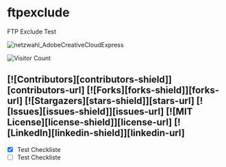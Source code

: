 # ftpexclude
FTP Exclude Test


![netzwahl_AdobeCreativeCloudExpress](https://user-images.githubusercontent.com/82406567/151697950-d0454a0b-fe90-48f2-be41-02224cef7138.gif)


![Visitor Count](https://profile-counter.glitch.me/{counter}/count.svg)

[![Contributors][contributors-shield]][contributors-url]
[![Forks][forks-shield]][forks-url]
[![Stargazers][stars-shield]][stars-url]
[![Issues][issues-shield]][issues-url]
[![MIT License][license-shield]][license-url]
[![LinkedIn][linkedin-shield]][linkedin-url]
---
- [X] Test Checkliste
- [ ] Test Checkliste
